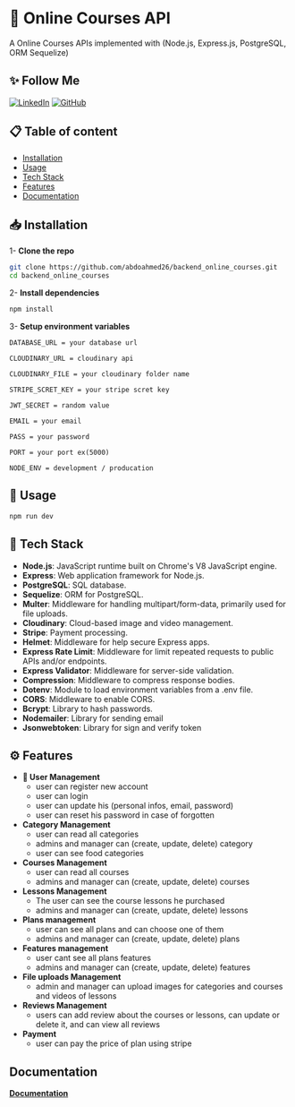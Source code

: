# 🎨 **Online Courses API**

A Online Courses APIs implemented with (Node.js, Express.js, PostgreSQL, ORM Sequelize)


## ✨ Follow Me
[![LinkedIn](https://img.shields.io/badge/LinkedIn-Connect-blue?style=flat&logo=linkedin&labelColor=blue)](https://www.linkedin.com/in/abdo-ahmed-67185a28a?utm_source=share&utm_campaign=share_via&utm_content=profile&utm_medium=android_app)
 [![GitHub](https://img.shields.io/badge/GitHub-Follow-black?style=flat&logo=github&labelColor=black)](https://github.com/abdoahmed26)


## 📋 Table of content
- [Installation](#Installation)
- [Usage](#Usage)
- [Tech Stack](#Tech-Stack)
- [Features](#Features)
- [Documentation](#Documentation)

## 📥 Installation

1- **Clone the repo**

```bash
git clone https://github.com/abdoahmed26/backend_online_courses.git
cd backend_online_courses
```
2- **Install dependencies**

```bash
npm install
```
3- **Setup environment variables**
```env
DATABASE_URL = your database url

CLOUDINARY_URL = cloudinary api

CLOUDINARY_FILE = your cloudinary folder name

STRIPE_SCRET_KEY = your stripe scret key

JWT_SECRET = random value

EMAIL = your email

PASS = your password

PORT = your port ex(5000)

NODE_ENV = development / producation
```

## 🔧 Usage

```bash
npm run dev
```

## 🚀 Tech Stack
- **Node.js**: JavaScript runtime built on Chrome's V8 JavaScript engine.
- **Express**: Web application framework for Node.js.
- **PostgreSQL**: SQL database.
- **Sequelize**: ORM for PostgreSQL.
- **Multer**: Middleware for handling multipart/form-data,   primarily used for file uploads.
- **Cloudinary**: Cloud-based image and video management.
- **Stripe**: Payment processing.
- **Helmet**: Middleware for help secure Express apps.
- **Express Rate Limit**: Middleware for limit repeated requests to public APIs and/or endpoints.
- **Express Validator**: Middleware for server-side validation.
- **Compression**: Middleware to compress response bodies.
- **Dotenv**: Module to load environment variables from a .env file.
- **CORS**: Middleware to enable CORS.
- **Bcrypt**: Library to hash passwords.
- **Nodemailer**: Library for sending email
- **Jsonwebtoken**: Library for sign and verify token 


## ⚙ Features

- **👤 User Management** 
    - user can register new account
    - user can login 
    - user can update his (personal infos, email, password)
    - user can reset his password in case of forgotten 
- **Category Management**
    - user can read all categories
    - admins and manager can (create, update, delete) category
    - user can see food categories
- **Courses Management**
    - user can read all courses
    - admins and manager can (create, update, delete) courses
- **Lessons Management**
    - The user can see the course lessons he purchased
    - admins and manager can (create, update, delete) lessons
- **Plans management**
    - user can see all plans and can choose one of them
    - admins and manager can (create, update, delete) plans
- **Features management**
    - user cant see all plans features
    - admins and manager can (create, update, delete) features
- **File uploads Management**
    - admin and manager can upload images for categories and courses and videos of lessons
- **Reviews Management**
    - users can add review about the courses or lessons, can update or delete it, and can view all reviews
- **Payment**
    - user can pay the price of plan using stripe

## Documentation

**[Documentation](https://documenter.getpostman.com/view/31014616/2sAYdcqrq2)**